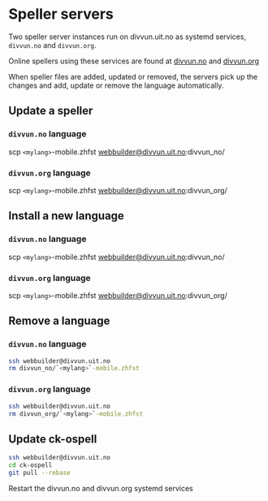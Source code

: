 # Speller servers

Two speller server instances run on divvun.uit.no as systemd services, `divvun.no`
and `divvun.org`.

Online spellers using these services are found at
[divvun.no](https://divvun.no/korrektur/speller-demo.html) and
[divvun.org](https://divvun.org/proofing/online-speller.html)

When speller files are added, updated or removed, the servers pick up the changes and add, update or remove the language automatically.

## Update a speller

### `divvun.no` language

scp `<mylang>`-mobile.zhfst webbuilder@divvun.uit.no:divvun_no/

### `divvun.org` language

scp `<mylang>`-mobile.zhfst webbuilder@divvun.uit.no:divvun_org/

## Install a new language

### `divvun.no` language

scp `<mylang>`-mobile.zhfst webbuilder@divvun.uit.no:divvun_no/

### `divvun.org` language

scp `<mylang>`-mobile.zhfst webbuilder@divvun.uit.no:divvun_org/

## Remove a language

### `divvun.no` language
```bash
ssh webbuilder@divvun.uit.no
rm divvun_no/`<mylang>`-mobile.zhfst
```

### `divvun.org` language
```bash
ssh webbuilder@divvun.uit.no
rm divvun_org/`<mylang>`-mobile.zhfst
```

## Update ck-ospell

```bash
ssh webbuilder@divvun.uit.no
cd ck-ospell
git pull --rebase
```

Restart the divvun.no and divvun.org systemd services
